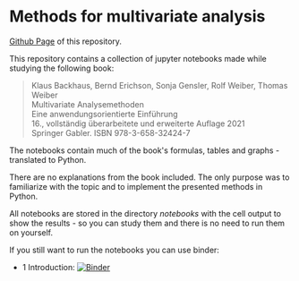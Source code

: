 # Methods for multivariate analysis

[Github Page](https://baltricks.github.io/mva/) of this repository.

This repository contains a collection of jupyter notebooks made while studying the following book:

<blockquote>
Klaus Backhaus, Bernd Erichson, Sonja Gensler, Rolf Weiber, Thomas Weiber <br>
Multivariate Analysemethoden <br>
Eine anwendungsorientierte Einführung <br>
16., vollständig überarbeitete und erweiterte Auflage 2021 <br>
Springer Gabler. ISBN 978-3-658-32424-7
</blockquote>


The notebooks contain much of the book's formulas, tables and graphs - translated to Python. 

There are no explanations from the book included. The only purpose was to familiarize with the topic and to implement the presented methods in Python.

All notebooks are stored in the directory *notebooks* with the cell output to show the results - so you can study them and there is no need to run them on yourself.

If you still want to run the notebooks you can use binder:
* 1 Introduction: [![Binder](https://mybinder.org/badge_logo.svg)](https://mybinder.org/v2/gh/baltricks/mva/HEAD?labpath=notebooks%2F1_Introduction.ipynb)
